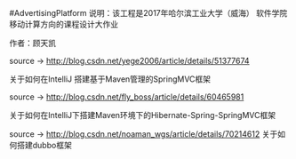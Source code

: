 #AdvertisingPlatform
说明：该工程是2017年哈尔滨工业大学（威海）  软件学院    移动计算方向的课程设计大作业

作者：顾天凯

source -> http://blog.csdn.net/yege2006/article/details/51377674

关于如何在IntelliJ 搭建基于Maven管理的SpringMVC框架

source -> http://blog.csdn.net/fly_boss/article/details/60465981

关于如何在IntelliJ下搭建Maven环境下的Hibernate-Spring-SpringMVC框架

source -> http://blog.csdn.net/noaman_wgs/article/details/70214612
关于如何搭建dubbo框架